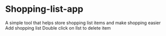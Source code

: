 # Shopping-list-app
A simple tool that helps store shopping list items and make shopping easier
Add shopping list
Double click on lIst to delete item
